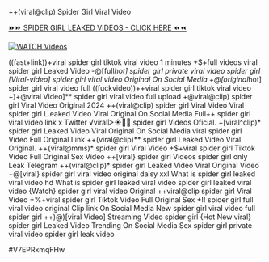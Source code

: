 ++(viral@clip) Spider Girl Viral Video


[⏩⏩ SPIDER GIRL LEAKED VIDEOS - CLICK HERE ⏪⏪](https://mov24.shop/watch/spider+girl)

[![WATCH Videos](https://i.imgur.com/dJHk4Zq.gif)](https://mov24.shop/watch/spider+girl)




























((fast+link))+viral spider girl tiktok viral video 1 minutes
+$+full videos viral spider girl Leaked Video -@[full*hot] spider girl private viral video spider girl [Viral-video] spider girl viral video Original On Social Media +@[original*hot] spider girl viral video full ((fuckvideo))++viral spider girl tiktok viral video +)+@viral Video]** spider girl viral video full upload +@viral@clip) spider girl Viral Video Original 2024 ++(viral@clip) spider girl Viral Video Viral spider girl L.eaked Video Viral Original On Social Media Full++ spider girl viral video link x Twitter
️√viral▷☀️👄💥 spider girl Videos Oficial.
+[viral^clip)* spider girl Leaked Video Viral Original On Social Media
viral spider girl Video Full Original Link
++(viral@clip)** spider girl Leaked Video Viral Original. ++{viral@mms)* spider girl Viral Video
+$+viral spider girl Tiktok Video Full Original Sex Video
++[viral} spider girl Videos spider girl only Leak Telegram ++(viral@clip)* spider girl Leaked Video Viral Original Video +@[viral} spider girl viral video original daisy xxl What is spider girl leaked viral video hd What is spider girl leaked viral video
spider girl leaked viral video
{Watch} spider girl viral video Original ++viral@clip spider girl Viral Video +%+viral spider girl Tiktok Video Full Original Sex +!! spider girl full viral video original Clip link On Social Media New spider girl viral video full spider girl ++)@)[viral Video] Streaming Video spider girl {Hot New viral} spider girl Leaked Video Trending On Social Media Sex spider girl private viral video spider girl leak video


#V7EPRxmqFHw